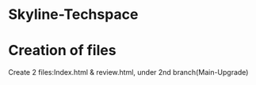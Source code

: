 # Skyline-Techspace

# Creation of files
Create 2 files:Index.html & review.html, under 2nd branch(Main-Upgrade)
